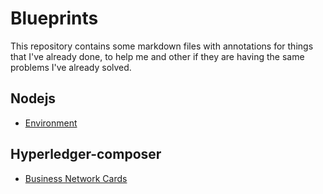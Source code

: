 # Blueprints
This repository contains some markdown files with annotations for things that I've already done, to help me and other if they are having the same problems I've already solved.

## Nodejs

- [Environment](https://github.com/dpolicastro/annotations/blob/master/nodejs/environment.md)

## Hyperledger-composer

- [Business Network Cards](https://github.com/dpolicastro/annotations/blob/master/hyperledger/business-network-card.md)
